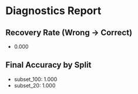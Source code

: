 # Diagnostics Report

## Recovery Rate (Wrong -> Correct)
- 0.000

## Final Accuracy by Split
- subset_100: 1.000
- subset_20: 1.000
